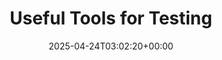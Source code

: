 ---
title: "Useful Tools for Testing"  
permalink: /en/testing-useful/  
lang: en  
date: 2025-04-24T03:02:20+00:00  
toc: true  
toc_sticky: true  
toc_label: "On this page"  
typenav: misc  
--- 